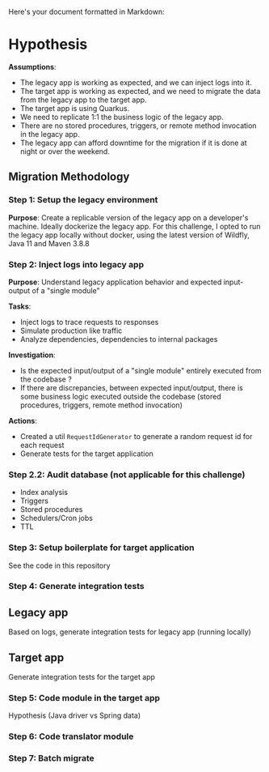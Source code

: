 Here's your document formatted in Markdown:

# Hypothesis
**Assumptions**:
- The legacy app is working as expected, and we can inject logs into it.
- The target app is working as expected, and we need to migrate the data from the legacy app to the target app.
- The target app is using Quarkus.
- We need to replicate 1:1 the business logic of the legacy app.
- There are no stored procedures, triggers, or remote method invocation in the legacy app.
- The legacy app can afford downtime for the migration if it is done at night or over the weekend.

## Migration Methodology

### Step 1: Setup the legacy environment
**Purpose**: Create a replicable version of the legacy app on a developer's machine.
Ideally dockerize the legacy app.
For this challenge, I opted to run the legacy app locally without docker, using the latest version of Wildfly, Java 11 and Maven 3.8.8

### Step 2: Inject logs into legacy app
**Purpose**: Understand legacy application behavior and expected input-output of a "single module"

**Tasks**:
- Inject logs to trace requests to responses
- Simulate production like traffic
- Analyze dependencies, dependencies to internal packages

**Investigation**:
- Is the expected input/output of a "single module" entirely executed from the codebase ?
- If there are discrepancies, between expected input/output, there is some business logic executed outside the codebase (stored procedures, triggers, remote method invocation)

**Actions**:
- Created a util `RequestIdGenerator` to generate a random request id for each request
- Generate tests for the target application

### Step 2.2: Audit database (not applicable for this challenge)
- Index analysis
- Triggers
- Stored procedures
- Schedulers/Cron jobs
- TTL

### Step 3: Setup boilerplate for target application

See the code in this repository


### Step 4: Generate integration tests

## Legacy app
Based on logs, generate integration tests for legacy app (running locally)

## Target app
Generate integration tests for the target app

### Step 5: Code module in the target app
Hypothesis (Java driver vs Spring data)

### Step 6: Code translator module

### Step 7: Batch migrate